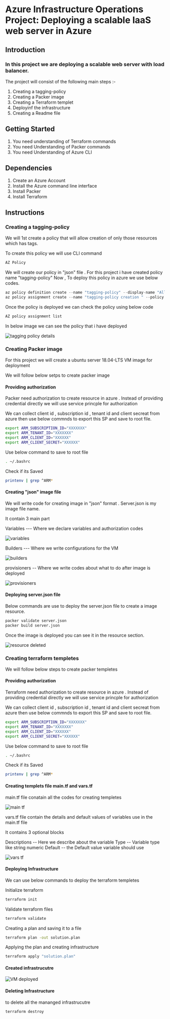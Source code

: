 # Azure Infrastructure Operations Project: Deploying a scalable IaaS web server in Azure

## Introduction

### In this project we are deploying a scalable web server with load balancer.

The project will consist of the following main steps :-

1. Creating a tagging-policy
2. Creating a Packer image
3. Creating a Terraform templet
4. Deployinf the infrastructure 
5. Creating a Readme file

## Getting Started 

1. You need understanding of Terraform commands
2. You need Understanding of Packer commands
3. You need Understanding of Azure CLI 

## Dependencies

1. Create an Azure Account
2. Install the Azure command line interface
3. Install Packer
4. Install Terraform

## Instructions 

### Creating a tagging-policy

We will 1st create a policy that will allow creation of only those resources which has tags.

To create this policy we will use CLI command 

```bash
AZ Policy 
```
We will create our policy in "json" file . For this project i have created policy name "tagging-policy"
Now , To deploy this policy in azure we use below codes.

```python
az policy definition create --name "tagging-policy" --display-name "Allow tagged resource creation " --description "this policy allow the creation of only tagged resources" --rules tagging-policy.json --mode Indexed
az policy assignment create --name "tagging-policy creation " --policy "tagging-policy"
```
Once the policy is deployed we can check the policy using below code

```bash
AZ policy assignment list
```

In below image we can see the policy that i have deployed

![tagging policy details](https://user-images.githubusercontent.com/104189782/188860168-adcfa52d-517d-4e30-9755-db96dea09738.png)

### Creating Packer image 

For this project we will create a ubuntu server 18.04-LTS VM image for deployment 

We will follow below setps to create packer image 

#### Providing authorization 

Packer need authorization to create resource in azure . Instead of providing credential directly we will use service princple for authorization

We can collect client id , subscription id , tenant id and client secreat from azure then use below commnds to export this SP and save to root file.

```bash
export ARM_SUBSCRIPTION_ID="XXXXXXX"
export ARM_TENANT_ID="XXXXXXX"
export ARM_CLIENT_ID="XXXXXX"
export ARM_CLIENT_SECRET="XXXXXX"
```
Use below command to save to root file 

```bash
. ~/.bashrc
```
Check if its Saved 

```bash
printenv | grep ^ARM*
```

#### Creating "json" image file 

We will write code for creating image in "json" format . Server.json is my image file name. 

It contain 3 main part 

Variables  --- Where we declare variables and authorization codes 

![variables ](https://user-images.githubusercontent.com/104189782/188865621-dc0fc6a7-7ceb-45e3-9577-7f4f26283fab.png)

Builders --- Where we write configurations for the VM

![builders](https://user-images.githubusercontent.com/104189782/188865575-d2ea3637-df03-4412-a764-3a03169c2117.png)

provisioners -- Where we write codes about what to do after image is deployed

![provisioners](https://user-images.githubusercontent.com/104189782/188865650-8896f05d-c646-4f44-bb2f-52d8d97386dc.png)


#### Deploying server.json  file 

Below commands are use to deploy the server.json file to create a image resource.

```bash
packer validate server.json
packer build server.json
```

Once the image is deployed you can see it in the resource section.

![resource deleted](https://user-images.githubusercontent.com/104189782/188866792-de95fb81-1a64-4b28-a0c7-a8ca1740ae79.png)

### Creating terraform templetes 

We will follow below steps to create packer templetes 

#### Providing authorization 

Terraform need authorization to create resource in azure . Instead of providing credential directly we will use service princple for authorization

We can collect client id , subscription id , tenant id and client secreat from azure then use below commnds to export this SP and save to root file.

```bash
export ARM_SUBSCRIPTION_ID="XXXXXXX"
export ARM_TENANT_ID="XXXXXXX"
export ARM_CLIENT_ID="XXXXXX"
export ARM_CLIENT_SECRET="XXXXXX"
```
Use below command to save to root file 

```bash
. ~/.bashrc
```
Check if its Saved 

```bash
printenv | grep ^ARM*
```

#### Creating templets file main.tf and vars.tf 

main.tf file conatain all the codes for creating templetes 

![main tf](https://user-images.githubusercontent.com/104189782/188868587-efc69978-caf9-4444-b496-bde257fe9810.png)

vars.tf file contain the details and default values of variables use in the main.tf file 

It contains 3 optional blocks 

Descriptions -- Here we describe about the variable 
Type -- Variable type like string numeric 
Default -- the Default value variable should use 

![vars tf](https://user-images.githubusercontent.com/104189782/188868619-b508c199-1568-4c7c-92a3-6ee6e2526f12.png)

#### Deploying Infrastructure 

We can use below commands to deploy the terraform templetes 

Initialize terraform

```bash
terraform init
```

Validate terraform files 

```bash
terraform validate
```

Creating a plan and saving it to a file 

```bash
terraform plan -out solution.plan
```
Applying the plan and creating infrastructure

```bash
terraform apply "solution.plan"
```

#### Created infrastrucutre 

![VM deployed](https://user-images.githubusercontent.com/104189782/188870926-0659865d-a1bd-44ff-829d-61ba4f36b5c0.png)



#### Deleting Infrastructure 

to delete all the mananged infrastrucutre 

```bash
terraform destroy
```


































